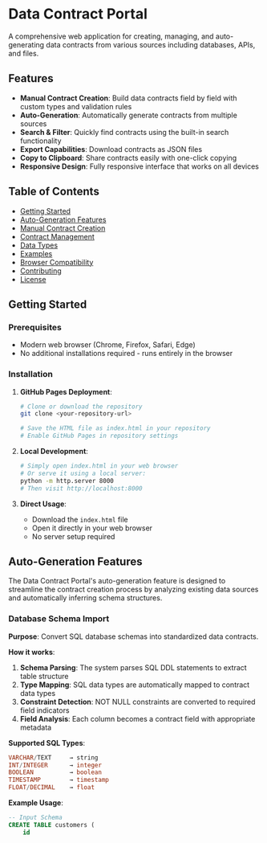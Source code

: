 # Data Contract Portal

A comprehensive web application for creating, managing, and auto-generating data contracts from various sources including databases, APIs, and files.

## Features

- **Manual Contract Creation**: Build data contracts field by field with custom types and validation rules
- **Auto-Generation**: Automatically generate contracts from multiple sources
- **Search & Filter**: Quickly find contracts using the built-in search functionality
- **Export Capabilities**: Download contracts as JSON files
- **Copy to Clipboard**: Share contracts easily with one-click copying
- **Responsive Design**: Fully responsive interface that works on all devices

## Table of Contents

- [Getting Started](#getting-started)
- [Auto-Generation Features](#auto-generation-features)
- [Manual Contract Creation](#manual-contract-creation)
- [Contract Management](#contract-management)
- [Data Types](#data-types)
- [Examples](#examples)
- [Browser Compatibility](#browser-compatibility)
- [Contributing](#contributing)
- [License](#license)

## Getting Started

### Prerequisites

- Modern web browser (Chrome, Firefox, Safari, Edge)
- No additional installations required - runs entirely in the browser

### Installation

1. **GitHub Pages Deployment**:
   ```bash
   # Clone or download the repository
   git clone <your-repository-url>
   
   # Save the HTML file as index.html in your repository
   # Enable GitHub Pages in repository settings
   ```

2. **Local Development**:
   ```bash
   # Simply open index.html in your web browser
   # Or serve it using a local server:
   python -m http.server 8000
   # Then visit http://localhost:8000
   ```

3. **Direct Usage**:
   - Download the `index.html` file
   - Open it directly in your web browser
   - No server setup required

## Auto-Generation Features

The Data Contract Portal's auto-generation feature is designed to streamline the contract creation process by analyzing existing data sources and automatically inferring schema structures.

### Database Schema Import

**Purpose**: Convert SQL database schemas into standardized data contracts.

**How it works**:
1. **Schema Parsing**: The system parses SQL DDL statements to extract table structure
2. **Type Mapping**: SQL data types are automatically mapped to contract data types
3. **Constraint Detection**: NOT NULL constraints are converted to required field indicators
4. **Field Analysis**: Each column becomes a contract field with appropriate metadata

**Supported SQL Types**:
```sql
VARCHAR/TEXT     → string
INT/INTEGER      → integer
BOOLEAN          → boolean
TIMESTAMP        → timestamp
FLOAT/DECIMAL    → float
```

**Example Usage**:
```sql
-- Input Schema
CREATE TABLE customers (
    id
